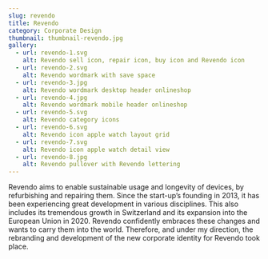 ```yaml
---
slug: revendo
title: Revendo
category: Corporate Design
thumbnail: thumbnail-revendo.jpg
gallery:
  - url: revendo-1.svg
    alt: Revendo sell icon, repair icon, buy icon and Revendo icon
  - url: revendo-2.svg
    alt: Revendo wordmark with save space
  - url: revendo-3.jpg
    alt: Revendo wordmark desktop header onlineshop 
  - url: revendo-4.jpg
    alt: Revendo wordmark mobile header onlineshop 
  - url: revendo-5.svg
    alt: Revendo category icons
  - url: revendo-6.svg
    alt: Revendo icon apple watch layout grid
  - url: revendo-7.svg
    alt: Revendo icon apple watch detail view
  - url: revendo-8.jpg
    alt: Revendo pullover with Revendo lettering
---
```

Revendo aims to enable sustainable usage and longevity of devices, by refurbishing and repairing them. Since the start-up’s founding in 2013, it has been experiencing great development in various disciplines. This also includes its tremendous growth in Switzerland and its expansion into the European Union in 2020. Revendo confidently embraces these changes and wants to carry them into the world. Therefore, and under my direction, the rebranding and development of the new corporate identity for Revendo took place.